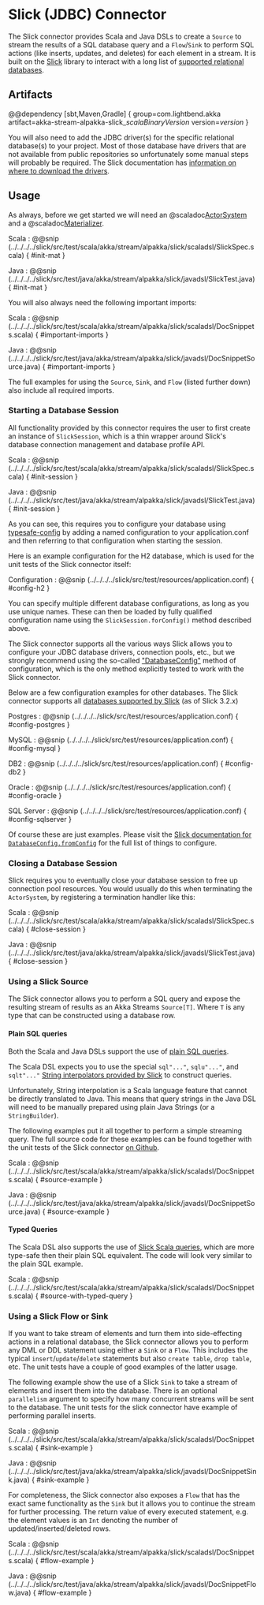# Slick (JDBC) Connector

The Slick connector provides Scala and Java DSLs to create a `Source` to stream the results of a SQL database query and a `Flow`/`Sink` to perform SQL actions (like inserts, updates, and deletes) for each element in a stream. It is built on the [Slick](http://slick.lightbend.com/) library to interact with a long list of [supported relational databases](http://slick.lightbend.com/doc/3.2.1/supported-databases.html).

## Artifacts

@@dependency [sbt,Maven,Gradle] {
  group=com.lightbend.akka
  artifact=akka-stream-alpakka-slick_$scalaBinaryVersion$
  version=$version$
}

You will also need to add the JDBC driver(s) for the specific relational database(s) to your project. Most of those database have drivers that are not available from public repositories so unfortunately some manual steps will probably be required. The Slick documentation has [information on where to download the drivers](http://slick.lightbend.com/doc/3.2.1/supported-databases.html).

## Usage

As always, before we get started we will need an @scaladoc[ActorSystem](akka.actor.ActorSystem) and a @scaladoc[Materializer](akka.stream.Materializer).

Scala
: @@snip (../../../../slick/src/test/scala/akka/stream/alpakka/slick/scaladsl/SlickSpec.scala) { #init-mat }

Java
: @@snip (../../../../slick/src/test/java/akka/stream/alpakka/slick/javadsl/SlickTest.java) { #init-mat }

You will also always need the following important imports:

Scala
: @@snip (../../../../slick/src/test/scala/akka/stream/alpakka/slick/scaladsl/DocSnippets.scala) { #important-imports }

Java
: @@snip (../../../../slick/src/test/java/akka/stream/alpakka/slick/javadsl/DocSnippetSource.java) { #important-imports }

The full examples for using the `Source`, `Sink`, and `Flow` (listed further down) also include all required imports.

### Starting a Database Session

All functionality provided by this connector requires the user to first create an instance of `SlickSession`, which is a thin wrapper around Slick's database connection management and database profile API.

Scala
: @@snip (../../../../slick/src/test/scala/akka/stream/alpakka/slick/scaladsl/SlickSpec.scala) { #init-session }

Java
: @@snip (../../../../slick/src/test/java/akka/stream/alpakka/slick/javadsl/SlickTest.java) { #init-session }

As you can see, this requires you to configure your database using [typesafe-config](https://github.com/typesafehub/config) by adding a named configuration to your application.conf and then referring to that configuration when starting the session.

Here is an example configuration for the H2 database, which is used for the unit tests of the Slick connector itself:

Configuration
: @@snip (../../../../slick/src/test/resources/application.conf) { #config-h2 }

You can specify multiple different database configurations, as long as you use unique names. These can then be loaded by fully qualified configuration name using the `SlickSession.forConfig()` method described above.

The Slick connector supports all the various ways Slick allows you to configure your JDBC database drivers, connection pools, etc., but we strongly recommend using the so-called ["DatabaseConfig"](http://slick.lightbend.com/doc/3.2.1/database.html#databaseconfig) method of configuration, which is the only method explicitly tested to work with the Slick connector.

Below are a few configuration examples for other databases. The Slick connector supports all [databases supported by Slick](http://slick.lightbend.com/doc/3.2.1/supported-databases.html) (as of Slick 3.2.x)

Postgres
: @@snip (../../../../slick/src/test/resources/application.conf) { #config-postgres }

MySQL
: @@snip (../../../../slick/src/test/resources/application.conf) { #config-mysql }

DB2
: @@snip (../../../../slick/src/test/resources/application.conf) { #config-db2 }

Oracle
: @@snip (../../../../slick/src/test/resources/application.conf) { #config-oracle }

SQL Server
: @@snip (../../../../slick/src/test/resources/application.conf) { #config-sqlserver }

Of course these are just examples. Please visit the [Slick documentation for `DatabaseConfig.fromConfig`](http://slick.lightbend.com/doc/3.2.1/api/index.html#slick.jdbc.JdbcBackend$DatabaseFactoryDef@forConfig(String,Config,Driver,ClassLoader):Database) for the full list of things to configure.

### Closing a Database Session
Slick requires you to eventually close your database session to free up connection pool resources. You would usually do this when terminating the `ActorSystem`, by registering a termination handler like this:

Scala
: @@snip (../../../../slick/src/test/scala/akka/stream/alpakka/slick/scaladsl/SlickSpec.scala) { #close-session }

Java
: @@snip (../../../../slick/src/test/java/akka/stream/alpakka/slick/javadsl/SlickTest.java) { #close-session }

### Using a Slick Source
The Slick connector allows you to perform a SQL query and expose the resulting stream of results as an Akka Streams `Source[T]`. Where `T` is any type that can be constructed using a database row.

#### Plain SQL queries
Both the Scala and Java DSLs support the use of [plain SQL queries](http://slick.lightbend.com/doc/3.2.1/concepts.html#plain-sql-statements).

The Scala DSL expects you to use the special `sql"..."`, `sqlu"..."`, and `sqlt"..."` [String interpolators provided by Slick](http://slick.lightbend.com/doc/3.2.1/sql.html#string-interpolation) to construct queries.

Unfortunately, String interpolation is a Scala language feature that cannot be directly translated to Java. This means that query strings in the Java DSL will need to be manually prepared using plain Java Strings (or a `StringBuilder`).

The following examples put it all together to perform a simple streaming query. The full source code for these examples can be found together with the unit tests of the Slick connector [on Github](https://github.com/akka/alpakka/tree/master/slick/src/test).

Scala
: @@snip (../../../../slick/src/test/scala/akka/stream/alpakka/slick/scaladsl/DocSnippets.scala) { #source-example }

Java
: @@snip (../../../../slick/src/test/java/akka/stream/alpakka/slick/javadsl/DocSnippetSource.java) { #source-example }


#### Typed Queries
The Scala DSL also supports the use of [Slick Scala queries](http://slick.lightbend.com/doc/3.2.1/concepts.html#scala-queries), which are more type-safe then their plain SQL equivalent. The code will look very similar to the plain SQL example.

Scala
: @@snip (../../../../slick/src/test/scala/akka/stream/alpakka/slick/scaladsl/DocSnippets.scala) { #source-with-typed-query }


### Using a Slick Flow or Sink
If you want to take stream of elements and turn them into side-effecting actions in a relational database, the Slick connector allows you to perform any DML or DDL statement using either a `Sink` or a `Flow`. This includes the typical `insert`/`update`/`delete` statements but also `create table`, `drop table`, etc. The unit tests have a couple of good examples of the latter usage.

The following example show the use of a Slick `Sink` to take a stream of elements and insert them into the database. There is an optional `parallelism` argument to specify how many concurrent streams will be sent to the database. The unit tests for the slick connector have example of performing parallel inserts.

Scala
: @@snip (../../../../slick/src/test/scala/akka/stream/alpakka/slick/scaladsl/DocSnippets.scala) { #sink-example }

Java
: @@snip (../../../../slick/src/test/java/akka/stream/alpakka/slick/javadsl/DocSnippetSink.java) { #sink-example }

For completeness, the Slick connector also exposes a `Flow` that has the exact same functionality as the `Sink` but it allows you to continue the stream for further processing. The return value of every executed statement, e.g. the element values is an `Int` denoting the number of updated/inserted/deleted rows.

Scala
: @@snip (../../../../slick/src/test/scala/akka/stream/alpakka/slick/scaladsl/DocSnippets.scala) { #flow-example }

Java
: @@snip (../../../../slick/src/test/java/akka/stream/alpakka/slick/javadsl/DocSnippetFlow.java) { #flow-example }
